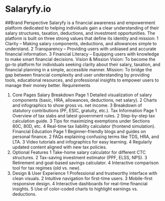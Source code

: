 # Salaryfy.io
##Brand Perspective
Salaryfy is a financial awareness and empowerment platform dedicated to helping individuals gain a clear understanding of their salary structures, taxation, deductions, and investment opportunities. The platform is built on three strong values that define its identity and mission:
1 Clarity – Making salary components, deductions, and allowances simple to understand. 2 Transparency – Providing users with unbiased and accurate financial information.
3 Financial Literacy – Equipping users with knowledge to make smart financial decisions.
Vision & Mission
Vision: To become the go-to platform for individuals seeking clarity about their salary, taxation, and financial planning in a simple, accessible manner.
Mission: To bridge the gap between financial complexity and user understanding by providing tools, educational resources, and professional insights to empower users to manage their money better.
Requirements
1. Core Pages
Salary Breakdown Page
1	Detailed visualization of salary components (basic, HRA, allowances, deductions, net salary).
2	Charts and infographics to show gross vs. net income.
3	Breakdown of statutory contributions (PF, ESIC, gratuity, etc.).
Tax Information Page
1	Overview of tax slabs and latest government rules.
2	Step-by-step tax calculation guide.
3	Tips for maximizing exemptions under Sections 80C, 80D, etc.
4	Real-time tax liability calculator (frontend simulation).
Financial Education Page
1	Beginner-friendly blogs and guides on personal finance.
2	FAQs explaining confusing terms like TDS, HRA, and LTA.
3	Video tutorials and infographics for easy learning.
4	Regularly updated content aligned with new tax policies.
2. Optional Features
1	Take-home salary calculator for different CTC structures.
2	Tax-saving investment estimator (PPF, ELSS, NPS).
3	Retirement and goal-based savings calculator.
4	Interactive comparison tool for tax regimes (old vs. new).
3. Design & User Experience
1	Professional and trustworthy interface with clean visuals.
2	Intuitive navigation for first-time users.
3	Mobile-first responsive design.
4	Interactive dashboards for real-time financial insights.
5	Use of color-coded charts to highlight earnings vs. deductions.
